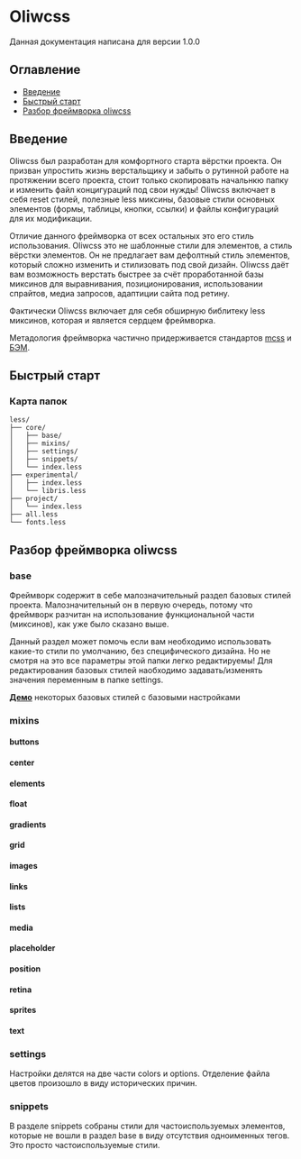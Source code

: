 # Oliwcss
Данная документация написана для версии 1.0.0

## Оглавление
* [Введение](#Введение)
* [Быстрый старт](#Быстрый-старт)
* [Разбор фреймворка oliwcss](#Разбор-фреймворка-oliwcss)

## Введение
Oliwcss был разработан для комфортного старта вёрстки проекта. Он призван упростить жизнь верстальщику и забыть о рутинной работе на протяжении всего проекта, стоит только скопировать начальнкю папку и изменить файл концигураций под свои нужды! Oliwcss включает в себя reset стилей, полезные less миксины, базовые стили основных элементов (формы, таблицы, кнопки, ссылки) и файлы конфигураций для их модификации.

Отличие данного фреймворка от всех остальных это его стиль использования. Oliwcss это не шаблонные стили для элементов, а стиль вёрстки элементов. Он не предлагает вам дефолтный стиль элементов, который сложно изменить и стилизовать под свой дизайн. Oliwcss даёт вам возможность верстать быстрее за счёт проработанной базы миксинов для выравнивания, позиционирования, использовании спрайтов, медиа запросов, адаптиции сайта под ретину.

Фактически Oliwcss включает для себя обширную библитеку less миксинов, которая и является сердцем фреймворка.

Метадология фреймворка частично придерживается стандартов <a href="http://operatino.github.io/MCSS/">mcss</a> и <a href="https://ru.bem.info/">БЭМ</a>.

## Быстрый старт
### Карта папок
```
less/
├── core/
│   ├── base/
│   ├── mixins/
│   ├── settings/
│   ├── snippets/
│   └── index.less
├── experimental/
│   ├── index.less
│   └── libris.less
├── project/
│   └── index.less
├── all.less
└── fonts.less
```

## Разбор фреймворка oliwcss

### base
Фреймворк содержит в себе малозначительный раздел базовых стилей проекта. Малозначительный он в первую очередь, потому что фреймворк разчитан на использование функциональной части (миксинов), как уже было сказано выше.

Данный раздел может помочь если вам необходимо использовать какие-то стили по умолчанию, без специфического дизайна. Но не смотря на это все параметры этой папки легко редактируемы! Для редактирования базовых стилей наобходимо задавать/изменять значения переменным в папке settings.

<a href="http://oliwlife.ru/works/libris/oliwcss/" target="_blank"><b>Демо</b></a> некоторых базовых стилей с базовыми настройками
### mixins
#### buttons
#### center
#### elements
#### float
#### gradients
#### grid
#### images
#### links
#### lists
#### media
#### placeholder
#### position
#### retina
#### sprites
#### text
### settings
Настройки делятся на две части colors и options. Отделение файла цветов произошло в виду исторических причин.
### snippets
В разделе snippets собраны стили для частоиспользуемых элементов, которые не вошли в раздел base в виду отсутствия одноименных тегов. Это просто частоиспользуемые стили.
